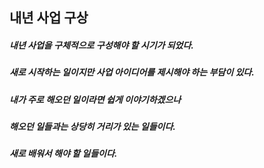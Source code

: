 ## 내년 사업 구상

##### 내년 사업을 구체적으로 구성해야 할 시기가 되었다.
##### 새로 시작하는 일이지만 사업 아이디어를 제시해야 하는 부담이 있다.
##### 내가 주로 해오던 일이라면 쉽게 이야기하겠으나
##### 해오던 일들과는 상당히 거리가 있는 일들이다.

##### 새로 배워서 해야 할 일들이다.

